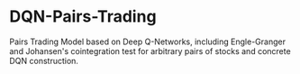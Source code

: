 # DQN-Pairs-Trading
Pairs Trading Model based on Deep Q-Networks, including Engle-Granger and Johansen's cointegration test for arbitrary pairs of stocks and concrete DQN construction.
